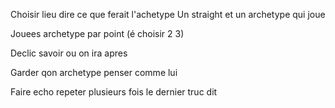 Choisir lieu dire ce que ferait l'achetype
Un straight et un archetype qui joue

Jouees archetype par point (é choisir 2 3)

Declic savoir ou on ira apres

Garder qon archetype penser comme lui


Faire echo repeter plusieurs fois le dernier truc dit